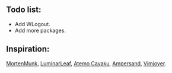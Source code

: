 ## Todo list:
+ Add WLogout.
+ Add more packages.

## Inspiration:
[MortenMunk](https://github.com/MortenMunk/nixos), 
[LuminarLeaf](https://github.com/LuminarLeaf/arboretum), 
[Atemo Cayaku](https://github.com/Atemo-C/NixOS-configuration), 
[Ampersand](https://www.youtube.com/@Ampersand-xc9jp), 
[Vimjoyer](https://www.youtube.com/@vimjoyer).
